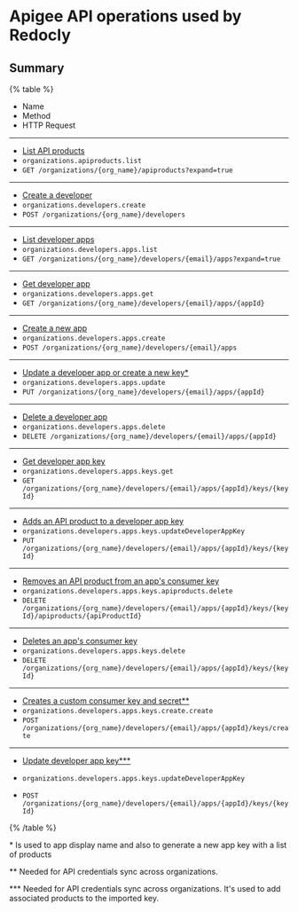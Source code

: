 # Apigee API operations used by Redocly

## Summary

{% table %}

- Name
- Method
- HTTP Request

---

- [List API products](https://cloud.google.com/apigee/docs/reference/apis/apigee/rest/v1/organizations.apiproducts/list)
- `organizations.apiproducts.list`
- `GET /organizations/{org_name}/apiproducts?expand=true`

---

- [Create a developer](https://cloud.google.com/apigee/docs/reference/apis/apigee/rest/v1/organizations.developers/create)
- `organizations.developers.create`
- `POST /organizations/{org_name}/developers`

---

- [List developer apps](https://cloud.google.com/apigee/docs/reference/apis/apigee/rest/v1/organizations.developers.apps/list)
- `organizations.developers.apps.list`
- `GET /organizations/{org_name}/developers/{email}/apps?expand=true`

---

- [Get developer app](https://cloud.google.com/apigee/docs/reference/apis/apigee/rest/v1/organizations.developers.apps/get)
- `organizations.developers.apps.get`
- `GET /organizations/{org_name}/developers/{email}/apps/{appId}`

---

- [Create a new app](https://cloud.google.com/apigee/docs/reference/apis/apigee/rest/v1/organizations.developers.apps/create)
- `organizations.developers.apps.create`
- `POST /organizations/{org_name}/developers/{email}/apps`

---

- [Update a developer app or create a new key\*](https://cloud.google.com/apigee/docs/reference/apis/apigee/rest/v1/organizations.developers.apps/update)
- `organizations.developers.apps.update`
- `PUT /organizations/{org_name}/developers/{email}/apps/{appId}`

---

- [Delete a developer app](https://cloud.google.com/apigee/docs/reference/apis/apigee/rest/v1/organizations.developers.apps/delete)
- `organizations.developers.apps.delete`
- `DELETE /organizations/{org_name}/developers/{email}/apps/{appId}`

---

- [Get developer app key](https://cloud.google.com/apigee/docs/reference/apis/apigee/rest/v1/organizations.developers.apps.keys/get)
- `organizations.developers.apps.keys.get`
- `GET /organizations/{org_name}/developers/{email}/apps/{appId}/keys/{keyId}`

---

- [Adds an API product to a developer app key](https://cloud.google.com/apigee/docs/reference/apis/apigee/rest/v1/organizations.developers.apps.keys/updateDeveloperAppKey)
- `organizations.developers.apps.keys.updateDeveloperAppKey`
- `PUT /organizations/{org_name}/developers/{email}/apps/{appId}/keys/{keyId}`

---

- [Removes an API product from an app's consumer key](https://cloud.google.com/apigee/docs/reference/apis/apigee/rest/v1/organizations.developers.apps.keys.apiproducts/delete)
- `organizations.developers.apps.keys.apiproducts.delete`
- `DELETE /organizations/{org_name}/developers/{email}/apps/{appId}/keys/{keyId}/apiproducts/{apiProductId}`

---

- [Deletes an app's consumer key](https://cloud.google.com/apigee/docs/reference/apis/apigee/rest/v1/organizations.developers.apps.keys/delete)
- `organizations.developers.apps.keys.delete`
- `DELETE /organizations/{org_name}/developers/{email}/apps/{appId}/keys/{keyId}`

---

- [Creates a custom consumer key and secret\*\*](https://cloud.google.com/apigee/docs/reference/apis/apigee/rest/v1/organizations.developers.apps.keys/create)
- `organizations.developers.apps.keys.create.create`
- `POST /organizations/{org_name}/developers/{email}/apps/{appId}/keys/create`

---

- [Update developer app key\*\*\*](https://cloud.google.com/apigee/docs/reference/apis/apigee/rest/v1/organizations.developers.apps.keys/updateDeveloperAppKey)
- `organizations.developers.apps.keys.updateDeveloperAppKey`

- `POST /organizations/{org_name}/developers/{email}/apps/{appId}/keys/{keyId}`

{% /table %}

\* Is used to app display name and also to generate a new app key with a list of products

\*\* Needed for API credentials sync across organizations.

\*\*\* Needed for API credentials sync across organizations. It's used to add associated products to the imported key.
